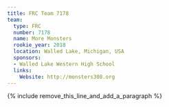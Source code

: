 ```yaml
---
title: FRC Team 7178
team:
  type: FRC
  number: 7178
  name: More Monsters
  rookie_year: 2018
  location: Walled Lake, Michigan, USA
  sponsors:
  - Walled Lake Western High School
  links:
    Website: http://monsters308.org
---
```


{% include remove_this_line_and_add_a_paragraph %}